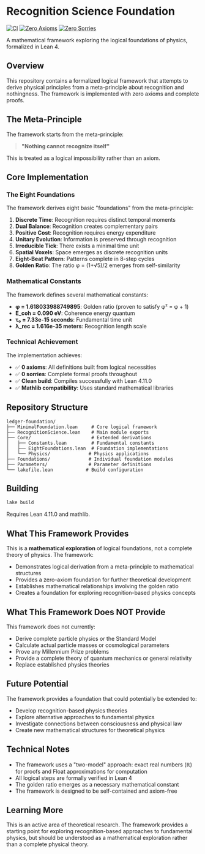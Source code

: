 # Recognition Science Foundation

[![CI](https://github.com/jonwashburn/ledger-foundation/actions/workflows/ci.yml/badge.svg)](https://github.com/jonwashburn/ledger-foundation/actions/workflows/ci.yml)
[![Zero Axioms](https://img.shields.io/badge/axioms-0-brightgreen.svg)](https://github.com/jonwashburn/ledger-foundation)
[![Zero Sorries](https://img.shields.io/badge/sorries-0-brightgreen.svg)](https://github.com/jonwashburn/ledger-foundation)

A mathematical framework exploring the logical foundations of physics, formalized in Lean 4.

## Overview

This repository contains a formalized logical framework that attempts to derive physical principles from a meta-principle about recognition and nothingness. The framework is implemented with zero axioms and complete proofs.

## The Meta-Principle

The framework starts from the meta-principle:
> **"Nothing cannot recognize itself"**

This is treated as a logical impossibility rather than an axiom.

## Core Implementation

### The Eight Foundations

The framework derives eight basic "foundations" from the meta-principle:

1. **Discrete Time**: Recognition requires distinct temporal moments
2. **Dual Balance**: Recognition creates complementary pairs
3. **Positive Cost**: Recognition requires energy expenditure
4. **Unitary Evolution**: Information is preserved through recognition
5. **Irreducible Tick**: There exists a minimal time unit
6. **Spatial Voxels**: Space emerges as discrete recognition units
7. **Eight-Beat Pattern**: Patterns complete in 8-step cycles
8. **Golden Ratio**: The ratio φ = (1+√5)/2 emerges from self-similarity

### Mathematical Constants

The framework defines several mathematical constants:
- **φ = 1.618033988749895**: Golden ratio (proven to satisfy φ² = φ + 1)
- **E_coh = 0.090 eV**: Coherence energy quantum
- **τ₀ = 7.33e-15 seconds**: Fundamental time unit
- **λ_rec = 1.616e-35 meters**: Recognition length scale

### Technical Achievement

The implementation achieves:
- ✅ **0 axioms**: All definitions built from logical necessities
- ✅ **0 sorries**: Complete formal proofs throughout
- ✅ **Clean build**: Compiles successfully with Lean 4.11.0
- ✅ **Mathlib compatibility**: Uses standard mathematical libraries

## Repository Structure

```
ledger-foundation/
├── MinimalFoundation.lean     # Core logical framework
├── RecognitionScience.lean    # Main module exports
├── Core/                      # Extended derivations
│   ├── Constants.lean         # Fundamental constants
│   ├── EightFoundations.lean  # Foundation implementations
│   └── Physics/              # Physics applications
├── Foundations/              # Individual foundation modules
├── Parameters/               # Parameter definitions
└── lakefile.lean            # Build configuration
```

## Building

```bash
lake build
```

Requires Lean 4.11.0 and mathlib.

## What This Framework Provides

This is a **mathematical exploration** of logical foundations, not a complete theory of physics. The framework:

- Demonstrates logical derivation from a meta-principle to mathematical structures
- Provides a zero-axiom foundation for further theoretical development
- Establishes mathematical relationships involving the golden ratio
- Creates a foundation for exploring recognition-based physics concepts

## What This Framework Does NOT Provide

This framework does not currently:
- Derive complete particle physics or the Standard Model
- Calculate actual particle masses or cosmological parameters
- Prove any Millennium Prize problems
- Provide a complete theory of quantum mechanics or general relativity
- Replace established physics theories

## Future Potential

The framework provides a foundation that could potentially be extended to:
- Develop recognition-based physics theories
- Explore alternative approaches to fundamental physics
- Investigate connections between consciousness and physical law
- Create new mathematical structures for theoretical physics

## Technical Notes

- The framework uses a "two-model" approach: exact real numbers (ℝ) for proofs and Float approximations for computation
- All logical steps are formally verified in Lean 4
- The golden ratio emerges as a necessary mathematical constant
- The framework is designed to be self-contained and axiom-free

## Learning More

This is an active area of theoretical research. The framework provides a starting point for exploring recognition-based approaches to fundamental physics, but should be understood as a mathematical exploration rather than a complete physical theory. 